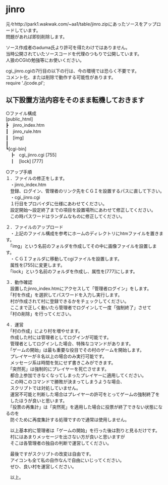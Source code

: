 # jinro  
元々http://park1.wakwak.com/~aa1/table/jinro.zipにあったソースをアップロードしています。  
問題があれば即刻削除します。  
  
ソース作成者のaduma氏より許可を得たわけではありません。  
当時公開されていたソースコードを代理のつもりで公開しています。  
人狼のCGIの勉強等にお使いください。  

cgi_jinro.cgiの7行目の以下の行は、今の環境では恐らく不要です。  
コメント化、または削除で動作する可能性があります。  
require './jcode.pl';  

以下設置方法内容をそのまま転機しておきます  
--  
○ファイル構成  
[public_html]  
┣　jinro_index.htm  
┃　jinro_rule.htm  
┃　[img]  
┃  
┗[cgi-bin]  
　┣　cgi_jinro.cgi [755]  
　┃　[lock] [777]  
  
○アップ手順  
１．ファイルの修正をします。  
　・jinro_index.htm  
　登録、ログイン、管理者のリンク先をＣＧＩを設置するパスに直して下さい。  
　・cgi_jinro.cgi  
　１行目をプロバイダに仕様にあわせてください。  
　設定開始～設定終了までの項目を設置場所にあわせて修正してください。  
　この時パスワードはランダムなものに修正してください。  
  
２．ファイルのアップロード  
　・上記のファイル構成を参考にホームのディレクトリにhtmファイルを置きます。  
　「img」という名前のフォルダを作成してその中に画像ファイルを設置します。  
　・ＣＧＩフォルダに移動してcgiファイルを設置します。  
　属性を[755]に変更します。  
　「lock」という名前のフォルダを作成し、属性を[777]にします。  
  
３．動作確認  
　設置したjinro_index.htmにアクセスして「管理者ログイン」をします。  
　「村を作成」を選択してパスワードを入力し実行します。  
　村が作成されて村に登録できるかをチェックしてください。  
　ここまで正しく動いたら管理者でログインして一度「強制終了」させて  
　「村の削除」を行ってください。  
  
４．運営  
　「村の作成」により村を増やせます。  
　作成した村には管理者としてログインが可能です。  
　管理者としてログインした場合、特殊なコマンドがあります。  
　「ゲームの開始」は最も重要な役目でその村のゲームを開始します。  
　プレイヤーが８名以上の場合のみ実行可能です。  
　メッセージ系は時間を気にせず書きこみができます。  
　「突然死」は強制的にプレイヤーを死亡させます。  
　都合上参加できなくなってしまったプレイヤーに適用してください。  
　この時このコマンドで勝敗が決まってしまうような場合、  
　スクリプトでは対処していません。  
　運営不可能と判断した場合はプレイヤーの許可をとってゲームの強制終了を  
　したほうが良いと思います。  
　「投票の再集計」は「突然死」を適用した場合に投票が終了できない状態になるのを  
　防ぐために再度集計する処理ですので通常は使用しません。  
  
　以上基本的に管理者は「ゲームの開始」を行った後は割りと見るだけです。  
　村にはあまりメッセージを出さない方が良いと思いますが  
　そこは各管理者の独自の判断で運営してください。  
  
　最後ですがスクリプトの改変は自由です。  
　アイコンも全て私の自作なんで自由にいじってください。  
　ぜひ、良い村を運営しください。  
  
　以上。  
